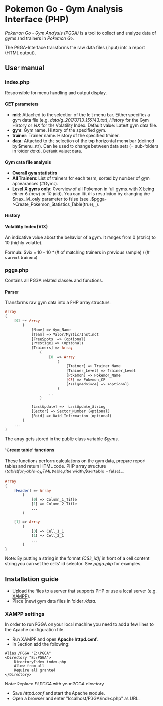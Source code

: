 # Pokemon Go - Gym Analysis Interface (PHP)
_Pokemon Go - Gym Analysis (PGGA)_ is a tool to collect and analyze data of gyms and trainers in _Pokemon Go_.

The PGGA-Interface transforms the raw data files (input) into a report (HTML output).

## User manual
### index.php
Responsible for menu handling and output display.
#### GET parameters
* **mid**: Attached to the selection of the left menu bar. Either specifies a gym data file (e.g. _data/g_20170713_155143.txt_), _History_ for the Gym History or _VIX_ for the Volatility Index. Default value: Latest gym data file.
* **gym**: Gym name. History of the specified gym.
* **trainer**: Trainer name. History of the specified trainer.
* **data**: Attached to the selection of the top horizontal menu bar (defined by $menu_str). Can be used to change between data sets (= sub-folders in folder _data_). Default value: data.
#### Gym data file analysis
- **Overall gym statistics**
- **All Trainers**: List of trainers for each team, sorted by number of gym appearances (#Gyms).
- **Level X gyms only**: Overview of all Pokemon in full gyms, with X being either 6 (new) or 10 (old). You can lift this restriction by changing the $max_lvl_only parameter to false (see _$pgga->Create_Pokemon_Statistics_Table(true);_).
#### History
#### Volatility Index (VIX)
An indicative value about the behavior of a gym. It ranges from 0 (static) to 10 (highly volatile).

Formula: $vix = 10 - 10 * (# of matching trainers in previous sample) / (# current trainers)

### pgga.php
Contains all PGGA related classes and functions.
#### Parser
Transforms raw gym data into a PHP array structure:
```php
Array
(
    [0] => Array
        (
            [Name] => Gym_Name
            [Team] => Valor/Mystic/Instinct
            [FreeSpots] => (optional)
            [Prestige] => (optional)
            [Trainers] => Array
                (
                    [0] => Array
                        (
                            [Trainer] => Trainer_Name
                            [Trainer_Level] => Trainer_Level
                            [Pokemon] => Pokemon_Name
                            [CP] => Pokemon_CP
                            [AssignedSince] => (optional)
                        )
					...
                )

            [LastUpdate] =>  LastUpdate_String
            [Sector] => Sector_Number (optional)
            [Raid] => Raid_Information (optional)
        )
	...
}
```
The array gets stored in the public class variable _$gyms_.
#### 'Create table' functions
These functions perform calculations on the gym data, prepare report tables and return HTML code.
PHP array structure ($table) for _Table_To_HTML($table,$title,$width,$sortable = false)_:
```php
Array
(
    [Header] => Array
        (
            [0] => Column_1_Title
            [1] => Column_2_Title
			...
        )

    [1] => Array
        (
            [0] => Cell_1_1
            [1] => Cell_2_1
			...
        )
}
```
Note: By putting a string in the format _(CSS_id)|_ in front of a cell content string you can set the cells' id selector. See _pgga.php_ for examples.

## Installation guide
* Upload the files to a server that supports PHP or use a local server (e.g. [XAMPP](https://www.apachefriends.org/index.html)).
* Place (new) gym data files in folder _/data_.

### XAMPP settings
In order to run PGGA on your local machine you need to add a few lines to the Apache configuration file.
- Run XAMPP and open **Apache httpd.conf**.
- In Section _<IfModule alias_module>_ add the following:
```
Alias /PGGA "E:\PGGA"
<Directory "E:\PGGA">
    DirectoryIndex index.php
    Allow from all
    Require all granted
</Directory>
```
Note: Replace _E:\PGGA_ with your PGGA directory.
- Save _httpd.conf_ and start the Apache module.
- Open a browser and enter "localhost/PGGA/index.php" as URL.